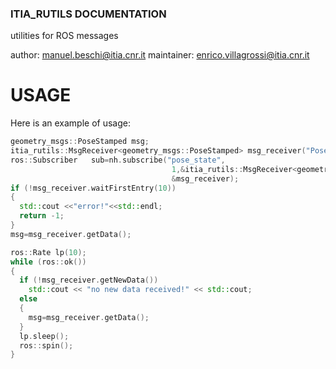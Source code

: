 ### ITIA_RUTILS DOCUMENTATION

utilities for ROS messages

author: manuel.beschi@itia.cnr.it
maintainer: enrico.villagrossi@itia.cnr.it

# USAGE

Here is an example of usage:

``` cpp
geometry_msgs::PoseStamped msg;
itia_rutils::MsgReceiver<geometry_msgs::PoseStamped> msg_receiver("PoseMsgReceived");
ros::Subscriber   sub=nh.subscribe("pose_state",
                                    1,&itia_rutils::MsgReceiver<geometry_msgs::PoseStamped>::callback,
                                    &msg_receiver);
if (!msg_receiver.waitFirstEntry(10))
{
  std::cout <<"error!"<<std::endl;
  return -1;
}
msg=msg_receiver.getData();

ros::Rate lp(10);
while (ros::ok())
{
  if (!msg_receiver.getNewData())
    std::cout << "no new data received!" << std::cout;
  else
  {
    msg=msg_receiver.getData();
  }
  lp.sleep();
  ros::spin();
}
``` 